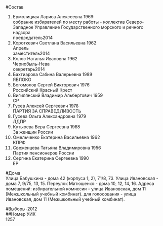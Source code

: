 #Состав  
1. Ермолицкая Лариса Алексеевна 1969  
    собрание избирателей по месту работы - коллектив Северо-Западное Управление Государственного морского и речного надзора  
    председатель2014  
2. Короткевич Светлана Васильевна 1962  
    Апрель  
    заместитель2014  
3. Колос Наталья Ивановна 1962  
    Чернобыль-Нева  
    секретарь2014  
4. Бахтиарова Сабина Валерьевна 1989  
    ЯБЛОКО  
5. Богомолов Сергей Викторович 1976  
    Российский Красный Крест  
6. Вигилянский Владимир Альбертович 1959  
    СР  
7. Гусев Алексей Сергеевич 1978  
    ПАРТИЯ ЗА СПРАВЕДЛИВОСТЬ  
8. Гусева Ольга Александровна 1979  
    ЛДПР  
9. Кутырева Вера Сергеевна 1988  
    За женщин России  
10. Омельченко Екатерина Васильевна 1962  
    КПРФ  
11. Свеженцева Татьяна Владимировна 1956  
    Партия пенсионеров России  
12. Сергина Екатерина Сергеевна 1990  
    ЕР  
  
#Дома  
Улица Бабушкина - дома  42 (корпуса 1, 2), 71/8, 73. Улица Ивановская - дома 7, 9/75, 13, 15. Переулок Матюшенко - дома 10, 12, 14, 16. Адреса помещений: избирательной комиссии - улица Ивановская, дом 11 (Межшкольный учебный комбинат). для голосования - улица Ивановская, дом 11 (Межшкольный учебный комбинат).  
  
#Выборы-2012  
##Номер УИК  
1257  
